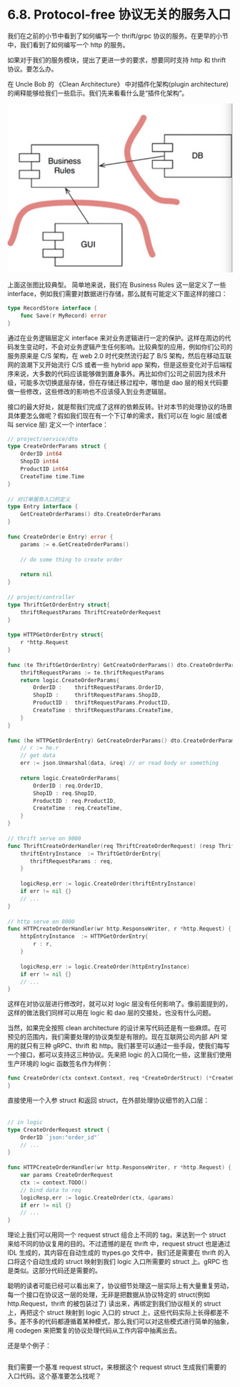 # 6.8. Protocol-free 协议无关的服务入口

我们在之前的小节中看到了如何编写一个 thrift/grpc 协议的服务。在更早的小节中，我们看到了如何编写一个 http 的服务。

如果对于我们的服务模块，提出了更进一步的要求，想要同时支持 http 和 thrift 协议。要怎么办。

在 Uncle Bob 的 《Clean Architecture》 中对插件化架构(plugin architecture) 的阐释能够给我们一些启示。我们先来看看什么是“插件化架构”。

![插件化架构](../images/ch6-08-plugin-arch.jpg)

上面这张图比较典型。 简单地来说，我们在 Business Rules 这一层定义了一些 interface，例如我们需要对数据进行存储，那么就有可能定义下面这样的接口：

```go
type RecordStore interface {
    func Save(r MyRecord) error
}
```

通过在业务逻辑层定义 interface 来对业务逻辑进行一定的保护。这样在周边的代码发生变动时，不会对业务逻辑产生任何影响。比较典型的应用，例如你们公司的服务原来是 C/S 架构，在 web 2.0 时代突然流行起了 B/S 架构，然后在移动互联网的浪潮下又开始流行 C/S 或者一些 hybrid app 架构，但是这些变化对于后端程序来说，大多数的代码应该能够做到置身事外。再比如你们公司之前因为技术升级，可能多次切换底层存储，但在存储迁移过程中，哪怕是 dao 层的相关代码要做一些修改，这些修改的影响也不应该侵入到业务逻辑层。

接口的最大好处，就是帮我们完成了这样的依赖反转。针对本节的处理协议的场景具体要怎么做呢？假如我们现在有一个下订单的需求，我们可以在 logic 层(或者叫 service 层) 定义一个 interface：

```go
// project/service/dto
type CreateOrderParams struct {
    OrderID int64
    ShopID int64
    ProductID int64
    CreateTime time.Time
}

// 对订单服务入口的定义
type Entry interface {
    GetCreateOrderParams() dto.CreateOrderParams
}

func CreateOrder(e Entry) error {
    params := e.GetCreateOrderParams()

    // do some thing to create order

    return nil
}

// project/controller
type ThriftGetOrderEntry struct{
    thriftRequestParams ThriftCreateOrderRequest
}

type HTTPGetOrderEntry struct{
    r *http.Request
}

func (te ThriftGetOrderEntry) GetCreateOrderParams() dto.CreateOrderParams {
    thriftRequestParams := te.thriftRequestParams
    return logic.CreateOrderParams{
        OrderID :    thriftRequestParams.OrderID,
        ShopID :     thriftRequestParams.ShopID,
        ProductID :  thriftRequestParams.ProductID,
        CreateTime : thriftRequestParams.CreateTime,
    }
}

func (he HTTPGetOrderEntry) GetCreateOrderParams() dto.CreateOrderParams {
    // r := he.r
    // get data
    err := json.Unmarshal(data, &req) // or read body or something

    return logic.CreateOrderParams{
        OrderID : req.OrderID,
        ShopID : req.ShopID,
        ProductID : req.ProductID,
        CreateTime : req.CreateTime,
    }
}

// thrift serve on 9000
func ThriftCreateOrderHandler(req ThriftCreateOrderRequest) (resp ThriftCreateOrderResp, error){
    thriftEntryInstance  := ThriftGetOrderEntry{
       thriftRequestParams : req,
    }

    logicResp,err := logic.CreateOrder(thriftEntryInstance)
    if err != nil {}
    // ...
}

// http serve on 8000
func HTTPCreateOrderHandler(wr http.ResponseWriter, r *http.Request) {
    httpEntryInstance  := HTTPGetOrderEntry{
        r : r,
    }

    logicResp,err := logic.CreateOrder(httpEntryInstance)
    if err != nil {}
    // ...
}

```

这样在对协议层进行修改时，就可以对 logic 层没有任何影响了。像前面提到的，这样的做法我们同样可以用在 logic 和 dao 层的交接处，也没有什么问题。

当然，如果完全按照 clean architecture 的设计来写代码还是有一些麻烦。在可预见的范围内，我们需要处理的协议类型是有限的。现在互联网公司内部 API 常用的就只有三种 gRPC、thrift 和 http。我们甚至可以通过一些手段，使我们每写一个接口，都可以支持这三种协议。先来把 logic 的入口简化一些，这里我们使用生产环境的 logic 函数签名作为样例：

```go
func CreateOrder(ctx context.Context, req *CreateOrderStruct) (*CreateOrderRespStruct, error) {
}
```

直接使用一个入参 struct 和返回 struct，在外部处理协议细节的入口层：

```go

// in logic
type CreateOrderRequest struct {
    OrderID `json:"order_id"`
    // ...
}

func HTTPCreateOrderHandler(wr http.ResponseWriter, r *http.Request) {
    var params CreateOrderRequest
    ctx := context.TODO()
    // bind data to req
    logicResp,err := logic.CreateOrder(ctx, &params)
    if err != nil {}
    // ...
}
```

理论上我们可以用同一个 request struct 组合上不同的 tag，来达到一个 struct 来给不同的协议复用的目的。不过遗憾的是在 thrift 中，request struct 也是通过 IDL 生成的，其内容在自动生成的 ttypes.go 文件中，我们还是需要在 thrift 的入口将这个自动生成的 struct 映射到我们 logic 入口所需要的 struct 上。gRPC 也是类似。这部分代码还是需要的。

聪明的读者可能已经可以看出来了，协议细节处理这一层实际上有大量重复劳动，每一个接口在协议这一层的处理，无非是把数据从协议特定的 struct(例如 http.Request，thrift 的被包装过了) 读出来，再绑定到我们协议相关的 struct 上，再把这个 struct 映射到 logic 入口的 struct 上，这些代码实际上长得都差不多。差不多的代码都遵循着某种模式，那么我们可以对这些模式进行简单的抽象，用 codegen 来把繁复的协议处理代码从工作内容中抽离出去。

还是举个例子：

```go
```

我们需要一个基准 request struct，来根据这个 request struct 生成我们需要的入口代码。这个基准要怎么找呢？